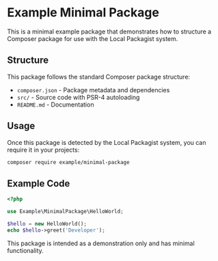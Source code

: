 # Example Minimal Package

This is a minimal example package that demonstrates how to structure a Composer package for use with the Local Packagist system.

## Structure

This package follows the standard Composer package structure:

- `composer.json` - Package metadata and dependencies
- `src/` - Source code with PSR-4 autoloading
- `README.md` - Documentation

## Usage

Once this package is detected by the Local Packagist system, you can require it in your projects:

```bash
composer require example/minimal-package
```

## Example Code

```php
<?php

use Example\MinimalPackage\HelloWorld;

$hello = new HelloWorld();
echo $hello->greet('Developer');
```

This package is intended as a demonstration only and has minimal functionality.